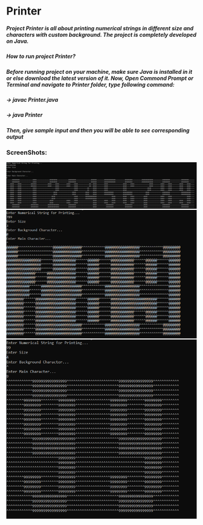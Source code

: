 # Printer

##### Project Printer is all about printing numerical strings in different size and characters with custom background. The project is completely developed on Java.

##### How to run project Printer?

##### Before running project on your machine, make sure Java is installed in it or else download the latest version of it. Now, Open Commond Prompt or Terminal and navigate to Printer folder, type following command: 

##### -> javac Printer.java
##### -> java Printer

##### Then, give sample input and then you will be able to see corresponding output 

### ScreenShots:

<img src = "images/ss2.PNG" >

<img src = "images/ss1.PNG" >

<img src = "images/ss3.PNG" >
